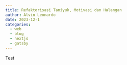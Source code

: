 ```yaml
---
title: Refaktorisasi Taniyuk, Motivasi dan Halangan
author: Alvin Leonardo
date: 2023-12-1
categories:
  - web
  - blog
  - nextjs
  - gatsby
---
```


Test
